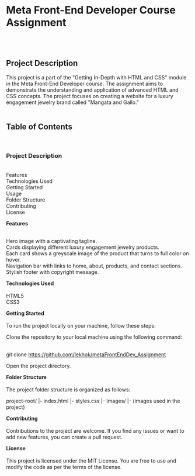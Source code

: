 

<h1> Meta Front-End Developer Course Assignment </h1> <br> <br>


<h2>Project Description </h2>
This project is a part of the "Getting In-Depth with HTML and CSS" module in the Meta Front-End Developer course. The assignment aims to demonstrate the understanding and application of advanced HTML and CSS concepts. The project focuses on creating a website for a luxury engagement jewelry brand called "Mangata and Gallo." <br> <br>

<h2>Table of Contents </h2> <br>

<h3> Project Description </h3> <br>
Features<br>
Technologies Used<br>
Getting Started<br>
Usage<br>
Folder Structure<br>
Contributing<br>
License<br>


<b>Features </b><br><br>

Hero image with a captivating tagline.<br>
Cards displaying different luxury engagement jewelry products.<br>
Each card shows a greyscale image of the product that turns to full color on hover.<br>
Navigation bar with links to home, about, products, and contact sections.<br>
Stylish footer with copyright message.<br>

<b>Technologies Used </b> <br><br>
HTML5<br>
CSS3<br>


<b>Getting Started</b><br><br>
To run the project locally on your machine, follow these steps:<br>

Clone the repository to your local machine using the following command:<br><br>


git clone https://github.com/lekhok/metaFrontEndDev_Assignment<br>

Open the project directory.<br>




<b>Folder Structure </b><br><br>
The project folder structure is organized as follows:<br>


project-root/
  |- index.html
  |- styles.css
  |- Images/
       |- (images used in the project)


<b> Contributing </b><br><br>
Contributions to the project are welcome. If you find any issues or want to add new features, you can create a pull request.<br>

<b>License </b><br><br>
This project is licensed under the MIT License. You are free to use and modify the code as per the terms of the license.<br>

